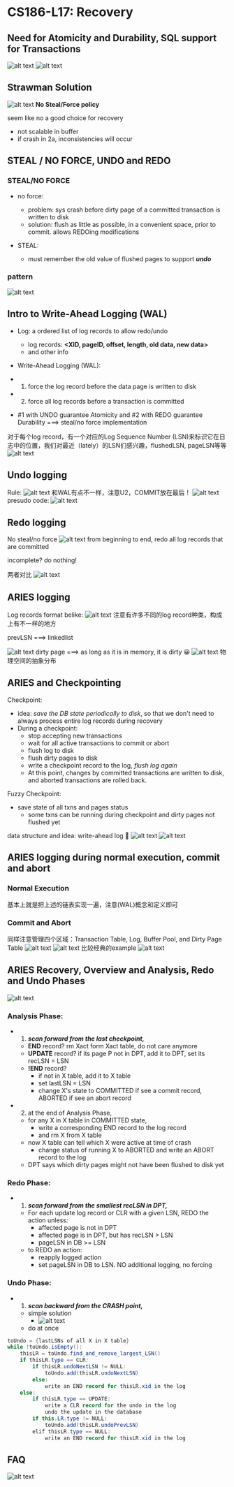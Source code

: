 # CS186-L17: Recovery


## Need for Atomicity and Durability, SQL support for Transactions
![alt text](image.png)
![alt text](image-1.png)

## Strawman Solution
![alt text](image-2.png)
**No Steal/Force policy**

seem like no a good choice for recovery
- not scalable in buffer
- if crash in 2a, inconsistencies will occur

## STEAL / NO FORCE, UNDO and REDO

### STEAL/NO FORCE
- no force: 
  - problem: sys crash before dirty page of a committed transaction is written to disk
  - solution: flush as little as possible, in a convenient space, prior to commit. allows REDOing modifications

- STEAL:
  - must remember the old value of flushed pages to support ***undo***

### pattern
![alt text](image-3.png)

## Intro to Write-Ahead Logging (WAL)
- Log: a ordered list of log records to allow redo/undo
  - log records: **<XID, pageID, offset, length, old data, new data>**
  - and other info

- Write-Ahead Logging (WAL):
- 1. force the log record before the data page is written to disk
- 2. force all log records before a transaction is committed
- #1 with UNDO guarantee Atomicity and #2 with REDO guarantee Durability ===> steal/no force implementation

对于每个log record，有一个对应的Log Sequence Number (LSN)来标识它在日志中的位置，我们对最近（lately）的LSN们感兴趣，flushedLSN, pageLSN等等
![alt text](image-4.png)
## Undo logging
Rule:
![alt text](image-5.png)
和WAL有点不一样，注意U2，COMMIT放在最后！
![alt text](image-6.png)
presudo code:
![alt text](image-7.png)

## Redo logging
No steal/no force
![alt text](image-8.png)
from beginning to end, redo all log records that are committed

incomplete? do nothing!

两者对比
![alt text](image-9.png)
## ARIES logging
Log records format belike:
![alt text](image-10.png)
注意有许多不同的log record种类，构成上有不一样的地方

prevLSN ===> linkedlist

![alt text](image-11.png)
dirty page ===> as long as it is in memory, it is dirty :grinning:
![alt text](image-12.png)
物理空间的抽象分布

## ARIES and Checkpointing
Checkpoint:
- idea: *save the DB state periodically to disk*, so that we don't need to always process entire log records during recovery
- During a checkpoint:
  - stop accepting new transactions
  - wait for all active transactions to commit or abort
  - flush log to disk
  - flush dirty pages to disk
  - write a checkpoint record to the log, *flush log again*
  - At this point, changes by committed transactions are written to disk, and aborted transactions are rolled back.

Fuzzy Checkpoint:
- save state of all txns and pages status
  - some txns can be running during checkpoint and dirty pages not flushed yet

data structure and idea: write-ahead log :thinking:
![alt text](image-14.png)
![alt text](image-13.png)

## ARIES logging during normal execution, commit and abort
### Normal Execution
基本上就是把上述的链表实现一遍，注意(WAL)概念和定义即可
### Commit and Abort
同样注意管理四个区域：Transaction Table, Log, Buffer Pool, and Dirty Page Table
![alt text](image-15.png)
![alt text](image-16.png)
比较经典的example
![alt text](image-17.png)

## ARIES Recovery, Overview and Analysis, Redo and Undo Phases
![alt text](image-18.png)
### Analysis Phase:
- 1. ***scan forward from the last checkpoint,*** 
  - **END** record? rm Xact form Xact table, do not care anymore
  - **UPDATE** record? if its page P not in DPT, add it to DPT, set its recLSN = LSN
  - **!END** record? 
    - if not in X table, add it to X table
    - set lastLSN = LSN
    - change X's state to COMMITTED if see a commit record, ABORTED if see an abort record
- 2. at the end of Analysis Phase,
  - for any X in X table in COMMITTED state, 
    - write a corresponding END record to the log record
    - and rm  X from X table
  - now X table can tell which X were active at time of crash
    - change status of running X to ABORTED and write an ABORT record to the log
  - DPT says which dirty pages might not have been flushed to disk yet

### Redo Phase:
- 1. ***scan forward from the smallest recLSN in DPT,***
  - For each update log record or CLR with a given LSN, REDO the action unless:
    - affected page is not in DPT
    - affected page is in DPT, but has recLSN > LSN
    - pageLSN in DB >= LSN
  - to REDO an action:
    - reapply logged action
    - set pageLSN in DB to LSN. NO additional logging, no forcing

### Undo Phase:
- 1. ***scan backward from the CRASH point,***
  - simple solution
    - ![alt text](image-19.png)
  - do at once 

```java
toUndo = {lastLSNs of all X in X table}
while !toUndo.isEmpty():
    thisLR = toUndo.find_and_remove_largest_LSN()
    if thisLR.type == CLR:
        if thisLR.undoNextLSN != NULL:
            toUndo.add(thisLR.undoNextLSN)
        else: 
            write an END record for thisLR.xid in the log
    else:
        if thisLR.type == UPDATE:
            write a CLR record for the undo in the log
            undo the update in the database
        if this.LR.type != NULL:
            toUndo.add(thisLR.undoPrevLSN)
        elif thisLR.type == NULL:
            write an END record for thisLR.xid in the log
```

## FAQ
![alt text](image-20.png)

